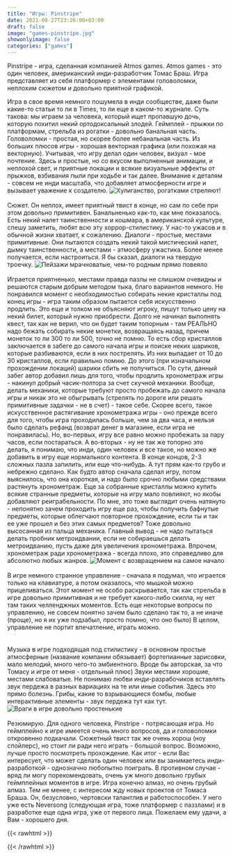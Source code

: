 ```yaml
---
title: "Игры: Pinstripe"
date: 2021-08-27T23:26:00+03:00
draft: false
image: "games-pinstripe.jpg"
showonlyimage: false
categories: ["games"]
---
```

Pinstripe - игра, сделанная компанией Atmos games. Atmos games - это один человек, американский инди-разработчик Томас Браш. Игра представляет из себя платформер с элементами головоломки, неплохим сюжетом и довольно приятной графикой.
<!--more-->
Игра в свое время немного пошумела в инди сообществе, даже были какие-то статьи то ли в Times, то ли еще в каком-то журнале. Суть такова: мы играем за человека, который ищет пропавшую дочь, которую похитил некий ортодоксальный злодей. Геймплей - прыжки по платформам, стрельба из рогатки - довольно банальная часть. Головоломки - простая, но скорее более небанальная часть. Из больших плюсов игры - хорошая векторная графика (или похожая на векторную). Учитывая, что игру делал один человек, визуал - мое почтение. Здесь и простые, но со вкусом выполненные анимации, и неплохой свет, и приятные локации и всякие визуальные эффекты от прыжков, взбивания пыли при ходьбе и так далее. Внимание к деталям - совсем не инди масштаба, что добавляет атмосферности игре и вызывает уважение к создателю. 
![Хулиганство, рогатками стреляют!](/games-pinstripe2.jpg)
</br>  
Сюжет. Он неплох, имеет приятный твист в конце, но сам по себе при этом довольно примитивен. Банальненько как-то, как мне показалось. Есть некий налет таинственности и кошмара, в американской культуре, спешу заметить, любят всю эту хоррор-стилистику. У нас-то ужасов и в обычной жизни хватает, к сожалению. Диалоги - простые, местами примитивные. Они пытаются создать некий такой мистический налет, дымку таинственности, а местами - атмосферу ужастика. Более менее получается, если настроиться. Я бы сказал, диалоги на твердую троечку.
![Пейзажи мрачноватые, чем-то родным прямо повеяло](/games-pinstripe3.jpg)
</br>  
Играется приятненько, местами правда пазлы не слишком очевидны и решаются старым добрым методом тыка, благо вариантов немного. Не понравился момент с необходимостью собирать некие кристаллы под конец игры - игра таким образом пытается себя искусственно продлить. Это еще и толком не объясняют игроку, пишут только цену на некий билет, который нужно приобрести. Долго не начинал выполнять квест, так как не верил, что он будет таким топорным - там РЕАЛЬНО надо бежать собирать некие монетки, возвращаясь назад, причем монеток то ли 300 то ли 500, точно не помню. То есть сбор кристаллов заключается в забеге до самого начала игры и поиске неких шариков, которые разбиваются, если в них пострелять. Из них выпадает от 10 до 30 кристаллов, если правильно помню. До этого (при изначальном прохождении локаций) шарики сбить не получиться. По сути, данный забег автор добавил лишь для того, чтобы продлить хронометраж игры - накинул добрый часик-полтора за счет скучной механики. Вообще, делать механики, которые требуют просто пробежать до самого начала игры и никак это не обыгрывать (стрелять по дороге или решать примитивные задачки - не в счет) - такое себе. Cкорее всего, такое искусственное растягивание хронометража игры - оно прежде всего для того, чтобы игра проходилась больше, чем за два часа, и нельзя было сделать рефанд (возврат денег в магазине, если игра не понравилась). Но, во-первых, игру все равно можно пробежать за пару часов, если постараться. А во-вторых - ну не так же топорно это делать, я понимаю, что инди, один человек и все такое, но можно же добавить в игру еще нормального контента. В конце концов, 2-3 сложных пазла запилить, или еще что-нибудь. А тут прям как-то грубо и небрежно сделано. Как будто автор сначала сделал игру, потом выяснилось, что она короткая, и надо было срочно любыми средствами растянуть хронометраж. Еще за собранные кристаллы можно купить всякие странные предметы, которые на игру мало повлияют, но якобы добавляют реиграбельности. По мне, это тоже выглядит очень натянуто - непонятно зачем проходить игру еще раз, чтобы получить бафнутые предметы, которые облегчают повторное прохождение, если ты и так ее уже прошел и без этих самых предметов? Тоже довольно высосанная из пальца механика. Главный вывод - не надо пытаться делать пробник метроидвании, если не собираешься делать метроидванию, пусть даже для увеличения хронометража. Впрочем, хронометраж ради хронометража - всегда плохо, это справедливо для абсолютно любых жанров.
![Момент с возвращением на самое начало](/games-pinstripe4.jpg)
</br>  
В игре немного странное управление - сначала я подумал, что играется только на клавиатуре, а потом оказалось, что мышкой можно прицеливаться. Этот момент не особо раскрывается, так как стрельба в игре довольно примитивная и не требует какого-либо скилла, ну нет там таких челленджных моментов. Есть еще некоторые вопросы по управлению, не совсем понятно зачем было сделано так то, а не иначе (проще), но я их уже подзабыл, просто помню, что оно было) В целом, управление не портит впечатление, играть можно.  
</br>  
Музыка в игре подходящая под стилистику - в основном простые атмосферные (название компании обязывает) фортепианные зарисовки, мало мелодий, много чего-то эмбиентного. Вроде бы авторская, за что Томасу и игре от меня - отдельный плюс) Звуки местами хорошие, местами слабоватые. Не понимаю любви инди-разрабочиков вставлять звук пердежа в разных вариациях на те или иные события. Здесь это прямо болезнь. Грибы, какие то взрывающиеся бомбы, любые интерактивные элементы - звук пердежа тут как тут.
![Враги в игре довольно простенькие](/games-pinstripe5.jpg)
</br>  
Резюмирую. Для одного человека, Pinstripe - потрясающая игра. Но геймплейно к игре имеется очень много вопросов, да и головоломки откровенно подкачали. Сюжетный твист так же очень хорош (ноу спойлерс), но стоит ли ради него играть - большой вопрос. Возможно, лучше просто посмотреть прохождение. Как итог - если Вас интересует, что может сделать один человек или вы занимаетесь инди-разработкой - однозначно любопытно поиграть. В противном случае - вряд ли могу порекомендовать, очень уж много довольно грубых геймплейных моментов в игре. Игра конечно алмаз, но очень грубый алмаз. Тем не менее, с интересом жду новых проектов от Томаса Браша. Он, безусловно, чертовски талантлив и работоспособен. У него уже есть Neversong (следующая игра, тоже платформер с паззлами) и в разработке еще одна игра, уже от первого лица. Пожелаем ему удачи, а Вам - хорошего дня.

{{< rawhtml >}}
<div id="graphcomment"></div>
<script type="text/javascript">

  window.gc_params = {
    graphcomment_id: 'https-psyhut-ru',

    // if your website has a fixed header, indicate it's height in pixels
    fixed_header_height: 0,
  };
  
  (function() {
    var gc = document.createElement('script'); gc.type = 'text/javascript'; gc.async = true;
    gc.src = 'https://graphcomment.com/js/integration.js?' + Math.round(Math.random() * 1e8);
    (document.getElementsByTagName('head')[0] || document.getElementsByTagName('body')[0]).appendChild(gc);
  })();

</script>
{{< /rawhtml >}}